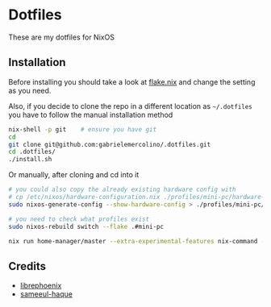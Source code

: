 # Dotfiles

These are my dotfiles for NixOS

## Installation

Before installing you should take a look at [flake.nix](flake.nix)
and change the setting as you need.

Also, if you decide to clone the repo in a different location as `~/.dotfiles`
you have to follow the manual installation method

```sh
nix-shell -p git    # ensure you have git
cd
git clone git@github.com:gabrielemercolino/.dotfiles.git
cd .dotfiles/
./install.sh
```

Or manually, after cloning and cd into it

```sh
# you could also copy the already existing hardware config with
# cp /etc/nixos/hardware-configuration.nix ./profiles/mini-pc/hardware-configuration.nix
sudo nixos-generate-config --show-hardware-config > ./profiles/mini-pc/hardware-configuration.nix

# you need to check what profiles exist
sudo nixos-rebuild switch --flake .#mini-pc

nix run home-manager/master --extra-experimental-features nix-command --extra-experimental-features flakes -- switch --flake .#mini-pc
```

## Credits

- [librephoenix](https://github.com/librephoenix/nixos-config)
- [sameeul-haque](https://github.com/sameemul-haque/dotfiles)

